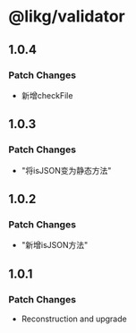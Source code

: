 # @likg/validator

## 1.0.4

### Patch Changes

- 新增checkFile

## 1.0.3

### Patch Changes

- "将isJSON变为静态方法"

## 1.0.2

### Patch Changes

- "新增isJSON方法"

## 1.0.1

### Patch Changes

- Reconstruction and upgrade
